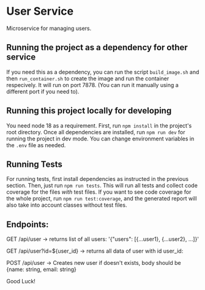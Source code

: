 # User Service

Microservice for managing users.

## Running the project as a dependency for other service

If you need this as a dependency, you can run the script `build_image.sh` and then `run_container.sh` to create the image and run the container respecively. It will run on port 7878. (You can run it manually using a different port if you need to).

## Running this project locally for developing

You need node 18 as a requirement. First, run `npm install` in the project's root directory. Once all dependencies are installed, run `npm run dev` for running the project in dev mode. You can change environment variables in the `.env` file as needed.

## Running Tests

For running tests, first install dependencies as instructed in the previous section. Then, just run `npm run tests`. This will run all tests and collect code coverage for the files _with_ test files. If you want to see code coverage for the whole project, run `npm run test:coverage`, and the generated report will also take into account classes without test files.

## Endpoints:

GET /api/user -> returns list of all users: '{"users": [{...user1}, {...user2}, ...]}'

GET /api/user?id=${user_id} -> returns all data of user with id user_id:

POST /api/user -> Creates new user if doesn't exists, body should be {name: string, email: string}

Good Luck!
